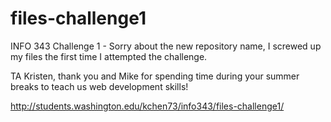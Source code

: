 # files-challenge1
INFO 343 Challenge 1 - Sorry about the new repository name, I screwed up my files the first time I attempted the challenge.

TA Kristen, thank you and Mike for spending time during your summer breaks to teach us web development skills!

http://students.washington.edu/kchen73/info343/files-challenge1/